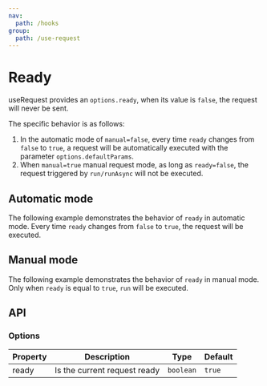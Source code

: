 ```yaml
---
nav:
  path: /hooks
group:
  path: /use-request
---
```


# Ready

useRequest provides an `options.ready`, when its value is `false`, the request will never be sent.

The specific behavior is as follows:

1. In the automatic mode of `manual=false`, every time `ready` changes from `false` to `true`, a request will be automatically executed with the parameter `options.defaultParams`.
2. When `manual=true` manual request mode, as long as `ready=false`, the request triggered by `run/runAsync` will not be executed.

## Automatic mode

The following example demonstrates the behavior of `ready` in automatic mode. Every time `ready` changes from `false` to `true`, the request will be executed.

<code src="./demo/ready.tsx"></code>

## Manual mode

The following example demonstrates the behavior of `ready` in manual mode. Only when `ready` is equal to `true`, `run` will be executed.

<code src="./demo/manualReady.tsx"></code>

## API

### Options

| Property | Description                  | Type      | Default |
| -------- | ---------------------------- | --------- | ------- |
| ready    | Is the current request ready | `boolean` | `true`  |
